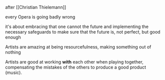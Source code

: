 after [[Christian Thielemann]]

every Opera is going badly wrong

it's about embracing that one cannot the future and implementing the necessary safeguards to make sure that the future is, not perfect, but good enough

Artists are amazing at being resourcefulness, making something out of nothing

Artists are good at working **with** each other when playing together, compensating the mistakes of the others to produce a good product (music).



